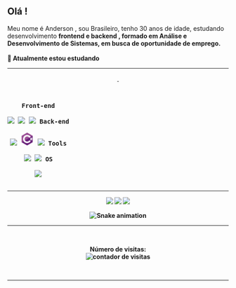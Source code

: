 ## Olá !

<p align="left">Meu nome é Anderson , sou Brasileiro, tenho 30 anos de idade, estudando desenvolvimento <strong>frontend e backend , formado em Análise e Desenvolvimento de Sistemas, em busca de oportunidade de emprego. <br> <br>
🔭 Atualmente estou estudando

</p>

<hr>

<p align="center">
  <p align="center">
    <a href="https://lumaypublicidade.com/#contato">
      <img height="175vw" alt="" src="https://github-readme-stats.vercel.app/api?username=ornelas91&show_icons=true&theme=ocean_dark&include_all_commits=true&count_private=true"/>
      <img height="175vw" alt="" src="https://github-readme-stats.vercel.app/api/top-langs/?username=ornelas91&layout=compact&langs_count=7&bg_color=5,511,115&text_color=CCF&title_color=FCF" />
    </a>
  </p>
  
</p>

<br>

<p style="display: inline-block;" align="center">
  <kbd>
    <kbd>Front-end</kbd>
    <br>
    <br>
    <img width="30px" src="https://cdn.jsdelivr.net/gh/devicons/devicon/icons/html5/html5-original.svg" /> 
    <img width="30px" src="https://cdn.jsdelivr.net/gh/devicons/devicon/icons/css3/css3-plain.svg" /> 
   <!--    <img width="30px" src="https://cdn.jsdelivr.net/gh/devicons/devicon/icons/sass/sass-original.svg" /> -->
    <img width="30px" src="https://cdn.jsdelivr.net/gh/devicons/devicon/icons/javascript/javascript-original.svg" />
  <!--     <img width="30px" src="https://cdn.jsdelivr.net/gh/devicons/devicon/icons/jquery/jquery-original.svg" /> -->
  </kbd>
  <kbd>
    <kbd>Back-end</kbd>
    <br>
    <br>
    <img width="30px" src="https://cdn.jsdelivr.net/gh/devicons/devicon/icons/php/php-original.svg" />
    <img width="30px" src="https://raw.githubusercontent.com/devicons/devicon/master/icons/csharp/csharp-original.svg">
    <img width="30px" src="https://cdn.jsdelivr.net/gh/devicons/devicon/icons/python/python-original.svg" />
  <!--    <img width="30px" src="https://cdn.jsdelivr.net/gh/devicons/devicon/icons/composer/composer-original.svg" />
    <img width="30px" src="https://cdn.jsdelivr.net/gh/devicons/devicon/icons/typescript/typescript-original.svg" />
    <img width="30px" src="https://cdn.jsdelivr.net/gh/devicons/devicon/icons/nodejs/nodejs-original.svg" />
    <img width="30px" src="https://cdn.jsdelivr.net/gh/devicons/devicon/icons/mysql/mysql-plain.svg" />
    <img width="30px" src="./laravel-2.svg" />
    <img width="30px" src="https://cdn.jsdelivr.net/gh/devicons/devicon/icons/ruby/ruby-original.svg" />
    <img width="30px" src="https://cdn.jsdelivr.net/gh/devicons/devicon/icons/rails/rails-original-wordmark.svg" /> -->
  </kbd>
  <kbd>
  <!--  <kbd>Others</kbd>
    <br>
    <br>
    <img width="30px" src="./bash.svg" /> 
    <img width="30px" src="https://cdn.jsdelivr.net/gh/devicons/devicon/icons/python/python-original.svg" />
  </kbd>
  <kbd>-->
    <kbd>Tools</kbd>
    <br>
    <br>
    <img width="30px" src="https://cdn.jsdelivr.net/gh/devicons/devicon/icons/vscode/vscode-original.svg" />
    <img width="30px" src="https://upload.wikimedia.org/wikipedia/commons/thumb/3/3f/Git_icon.svg/1200px-Git_icon.svg.png" />
  </kbd>
  <kbd>
    <kbd>OS</kbd>
    <br>
    <br>
    <img width="30px" src="https://www.svgrepo.com/show/303223/microsoft-windows-22-logo.svg" />
  </kbd>
</p>
<hr>

<!--
<div style="display: inline_block"><br>
  <img align="center" alt="ornelas91-Js" height="30" width="40" src="https://raw.githubusercontent.com/devicons/devicon/master/icons/javascript/javascript-plain.svg">
  <img align="center" alt="ornelas91-Ts" height="30" width="40" src="https://raw.githubusercontent.com/devicons/devicon/master/icons/typescript/typescript-plain.svg">
  <img align="center" alt="ornelas91-React" height="30" width="40" src="https://raw.githubusercontent.com/devicons/devicon/master/icons/react/react-original.svg">
  <img align="center" alt="ornelas91-HTML" height="30" width="40" src="https://raw.githubusercontent.com/devicons/devicon/master/icons/html5/html5-original.svg">
  <img align="center" alt="ornelas91-CSS" height="30" width="40" src="https://raw.githubusercontent.com/devicons/devicon/master/icons/css3/css3-original.svg">
  <img align="center" alt="ornelas91-Python" height="30" width="40" src="https://raw.githubusercontent.com/devicons/devicon/master/icons/python/python-original.svg">
  <img align="center" alt="ornelas91-Csharp" height="30" width="40" src="https://raw.githubusercontent.com/devicons/devicon/master/icons/csharp/csharp-original.svg">
</div>
 -->
 
<div align="center"> 
  <a href="https://www.instagram.com/ornelasalmeida" target="_blank"><img src="https://img.shields.io/badge/-Instagram-%23E4405F?style=for-the-badge&logo=instagram&logoColor=white" target="_blank"></a>
  <a href = "mailto:ornelas.91@gmail.com"><img src="https://img.shields.io/badge/-Gmail-%23333?style=for-the-badge&logo=gmail&logoColor=white" target="_blank"></a>
  <a href="https://www.linkedin.com/in/anderson-ornelas-a2421a169/" target="_blank"><img src="https://img.shields.io/badge/-LinkedIn-%230077B5?style=for-the-badge&logo=linkedin&logoColor=white" target="_blank"></a> 
 
  ![Snake animation](https://github.com/ornelas91/ornelas91/blob/output/github-contribution-grid-snake.svg)
 
</div>

<hr>
 
<footer align="center">
 <br> 
  <p align="center">
    Número de visitas: <br> <img src="https://profile-counter.glitch.me/ornelas91/count.svg" alt="contador de visitas">
  </p>
  <br>

</footer>

<hr>

